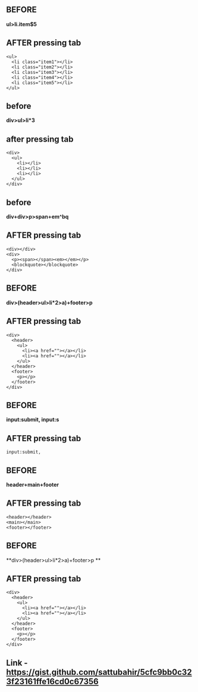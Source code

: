 ## BEFORE
**ul>li.item$5**

## AFTER pressing tab
```
<ul>
  <li class="item1"></li>
  <li class="item2"></li>
  <li class="item3"></li>
  <li class="item4"></li>
  <li class="item5"></li>
</ul>
```
## before
**div>ul>li*3**

## after pressing tab
```
<div>
  <ul>
    <li></li>
    <li></li>
    <li></li>
  </ul>
</div>
```
## before
**div+div>p>span+em^bq**

## AFTER pressing tab
```
<div></div>
<div>
  <p><span></span><em></em></p>
  <blockquote></blockquote>
</div>
```
## BEFORE
**div>(header>ul>li*2>a)+footer>p**

## AFTER pressing tab
```
<div>
  <header>
    <ul>
      <li><a href=""></a></li>
      <li><a href=""></a></li>
    </ul>
  </header>
  <footer>
    <p></p>
  </footer>
</div>
```
## BEFORE
**input:submit, input:s**

## AFTER pressing tab
```
input:submit,
```

## BEFORE
**header+main+footer**

## AFTER pressing tab
```
<header></header>
<main></main>
<footer></footer>
```
## BEFORE
**div>(header>ul>li*2>a)+footer>p **

## AFTER pressing tab
```
<div>
  <header>
    <ul>
      <li><a href=""></a></li>
      <li><a href=""></a></li>
    </ul>
  </header>
  <footer>
    <p></p>
  </footer>
</div>
```
## Link - https://gist.github.com/sattubahir/5cfc9bb0c323f23161ffe16cd0c67356